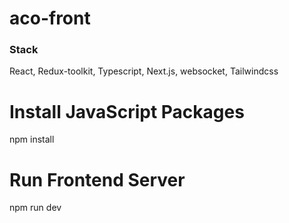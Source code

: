
# aco-front

### Stack
React, Redux-toolkit,  Typescript, Next.js, websocket, Tailwindcss



# Install JavaScript Packages
npm install

# Run Frontend Server
npm run dev
